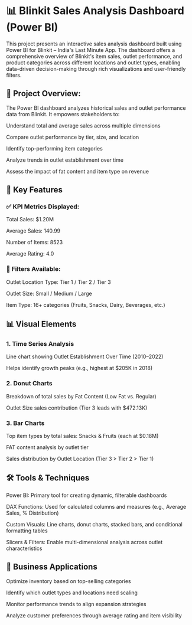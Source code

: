 # 📊 Blinkit Sales Analysis Dashboard (Power BI)

This project presents an interactive sales analysis dashboard built using Power BI for Blinkit – India's Last Minute App. The dashboard offers a comprehensive overview of Blinkit's item sales, outlet performance, and product categories across different locations and outlet types, enabling data-driven decision-making through rich visualizations and user-friendly filters.

## 📂 Project Overview: 

The Power BI dashboard analyzes historical sales and outlet performance data from Blinkit. It empowers stakeholders to:

Understand total and average sales across multiple dimensions

Compare outlet performance by tier, size, and location

Identify top-performing item categories

Analyze trends in outlet establishment over time

Assess the impact of fat content and item type on revenue

## 🧠 Key Features
### ✅ KPI Metrics Displayed:

Total Sales: $1.20M

Average Sales: 140.99

Number of Items: 8523

Average Rating: 4.0

### 📌 Filters Available:
Outlet Location Type: Tier 1 / Tier 2 / Tier 3

Outlet Size: Small / Medium / Large

Item Type: 16+ categories (Fruits, Snacks, Dairy, Beverages, etc.)

## 📊 Visual Elements

### 1. Time Series Analysis
Line chart showing Outlet Establishment Over Time (2010–2022)

Helps identify growth peaks (e.g., highest at $205K in 2018)

### 2. Donut Charts
Breakdown of total sales by Fat Content (Low Fat vs. Regular)

Outlet Size sales contribution (Tier 3 leads with $472.13K)

### 3. Bar Charts
Top item types by total sales: Snacks & Fruits (each at $0.18M)

FAT content analysis by outlet tier

Sales distribution by Outlet Location (Tier 3 > Tier 2 > Tier 1)

## 🛠 Tools & Techniques
Power BI: Primary tool for creating dynamic, filterable dashboards

DAX Functions: Used for calculated columns and measures (e.g., Average Sales, % Distribution)

Custom Visuals: Line charts, donut charts, stacked bars, and conditional formatting tables

Slicers & Filters: Enable multi-dimensional analysis across outlet characteristics

## 💼 Business Applications
Optimize inventory based on top-selling categories

Identify which outlet types and locations need scaling

Monitor performance trends to align expansion strategies

Analyze customer preferences through average rating and item visibility
